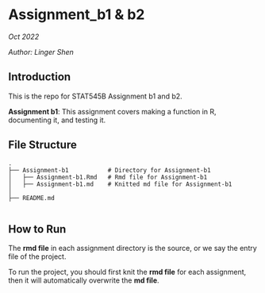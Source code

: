 # Assignment_b1 & b2

*Oct 2022*

*Author: Linger Shen*

## Introduction

This is the repo for STAT545B Assignment b1 and b2.

**Assignment b1**: This assignment covers making a function in R, documenting it, and testing it.



## File Structure

```
.
├── Assignment-b1           # Directory for Assignment-b1
│   ├── Assignment-b1.Rmd   # Rmd file for Assignment-b1 
│   ├── Assignment-b1.md    # Knitted md file for Assignment-b1 
│
├── README.md          
		
```



## How to Run

The **rmd file** in each assignment directory is the source, or we say the entry file of the project. 

To run the project, you should first knit the **rmd file** for each assignment, then it will automatically overwrite the **md file**.
